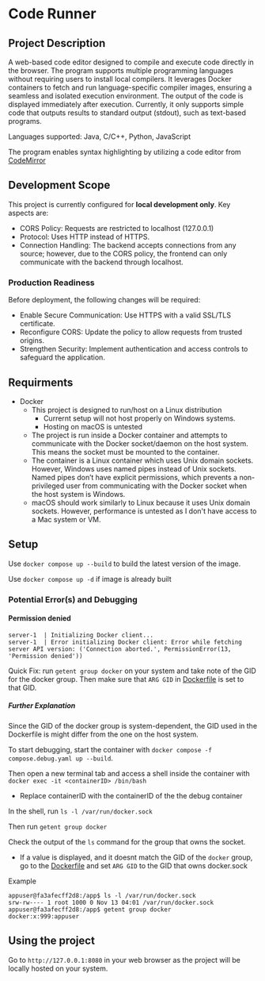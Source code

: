 # Code Runner
## Project Description
A web-based code editor designed to compile and execute code directly in the browser. The program supports multiple programming languages without requiring users to install local compilers. It leverages Docker containers to fetch and run language-specific compiler images, ensuring a seamless and isolated execution environment. The output of the code is displayed immediately after execution. Currently, it only supports simple code that outputs results to standard output (stdout), such as text-based programs.

Languages supported: Java, C/C++, Python, JavaScript

The program enables syntax highlighting by utilizing a code editor from [CodeMirror](https://codemirror.net)

## Development Scope
This project is currently configured for **local development only**. Key aspects are:
- CORS Policy: Requests are restricted to localhost (127.0.0.1)
- Protocol: Uses HTTP instead of HTTPS.
- Connection Handling: The backend accepts connections from any source; however, due to the CORS policy, the frontend can only communicate with the backend through localhost.

### Production Readiness
Before deployment, the following changes will be required:
- Enable Secure Communication: Use HTTPS with a valid SSL/TLS certificate.
- Reconfigure CORS: Update the policy to allow requests from trusted origins.
- Strengthen Security: Implement authentication and access controls to safeguard the application.

## Requirments
- Docker
    - This project is designed to run/host on a Linux distribution
        - Currernt setup will not host properly on Windows systems.
        - Hosting on macOS is untested
    - The project is run inside a Docker container and attempts to communicate with the Docker socket/daemon on the host system. This means the socket must be mounted to the container.
    - The container is a Linux container which uses Unix domain sockets. However, Windows uses named pipes instead of Unix sockets. Named pipes don’t have explicit permissions, which prevents a non-privileged user from communicating with the Docker socket when the host system is Windows.
    - macOS should work similarly to Linux because it uses Unix domain sockets. However, performance is untested as I don't have access to a Mac system or VM.

## Setup
Use ```docker compose up --build``` to build the latest version of the image.

Use ```docker compose up -d``` if image is already built

### Potential Error(s) and Debugging
#### Permission denied
```
server-1  | Initializing Docker client...
server-1  | Error initializing Docker client: Error while fetching server API version: ('Connection aborted.', PermissionError(13, 'Permission denied'))
```
Quick Fix: run ```getent group docker``` on your system and take note of the GID for the docker group. Then make sure that ```ARG GID``` in [Dockerfile](./backend/Dockerfile) is set to that GID.

##### Further Explanation
Since the GID of the docker group is system-dependent, the GID used in the Dockerfile is might differ from the one on the host system.

To start debugging, start the container with ```docker compose -f compose.debug.yaml up --build```.

Then open a new terminal tab and access a shell inside the container with ```docker exec -it <containerID> /bin/bash```
- Replace containerID with the containerID of the the debug container

In the shell, run ```ls -l /var/run/docker.sock```

Then run ```getent group docker```

Check the output of the ```ls``` command for the group that owns the socket.
- If a value is displayed, and it doesnt match the GID of the ```docker``` group, go to the [Dockerfile](./backend/Dockerfile) and set ```ARG GID``` to the GID that owns docker.sock

Example
```
appuser@fa3afecff2d8:/app$ ls -l /var/run/docker.sock
srw-rw---- 1 root 1000 0 Nov 13 04:01 /var/run/docker.sock
appuser@fa3afecff2d8:/app$ getent group docker
docker:x:999:appuser
```


## Using the project
Go to ```http://127.0.0.1:8080``` in your web browser as the project will be locally hosted on your system.
